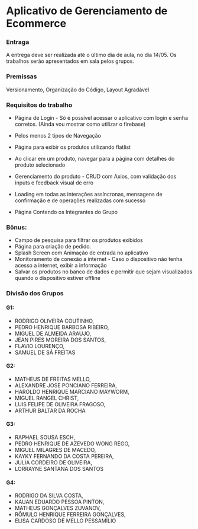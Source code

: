 # Aplicativo de Gerenciamento de Ecommerce

### Entraga
A entrega deve ser realizada até o último dia de aula, no dia 14/05.
Os trabalhos serão apresentados em sala pelos grupos.

### Premissas
Versionamento,
Organização do Código,
Layout Agradável

### Requisitos do trabalho
- Página de Login - Só é possível acessar o aplicativo com login e senha corretos. (Ainda vou mostrar como utilizar o firebase)

- Pelos menos 2 tipos de Navegação

- Página para exibir os produtos utilizando flatlist

- Ao clicar em um produto, navegar para a página com detalhes do produto selecionado

- Gerenciamento do produto - CRUD com Axios, com validação dos inputs e feedback visual de erro

- Loading em todas as interações assíncronas, mensagens de confirmação e de operações realizadas com sucesso

- Página Contendo os Integrantes do Grupo

### Bônus:
- Campo de pesquisa para filtrar os produtos exibidos
- Página para criação de pedido.
- Splash Screen com Animação de entrada no aplicativo
- Monitoramento de conexão a internet - Caso o dispositivo não tenha acesso a internet, exibir a informação
- Salvar os produtos no banco de dados e permitir que sejam visualizados quando o dispositivo estiver offline

### Divisão dos Grupos

#### G1:
- RODRIGO OLIVEIRA COUTINHO, 
- PEDRO HENRIQUE BARBOSA RIBEIRO, 
- MIGUEL DE ALMEIDA ARAUJO, 
- JEAN PIRES MOREIRA DOS SANTOS, 
- FLAVIO LOURENÇO, 
- SAMUEL DE SÁ FREITAS

#### G2:
- MATHEUS DE FREITAS MELLO, 
- ALEXANDRE JOSE PONCIANO FERREIRA, 
- HAROLDO HENRIQUE MARCIANO MAYWORM, 
- MIGUEL RANGEL CHRIST, 
- LUIS FELIPE DE OLIVEIRA FRAGOSO, 
- ARTHUR BALTAR DA ROCHA

#### G3:
- RAPHAEL SOUSA ESCH,
- PEDRO HENRIQUE DE AZEVEDO WONG REGO, 
- MIGUEL MILAGRES DE MACEDO, 
- KAYKY FERNANDO DA COSTA PEREIRA, 
- JULIA CORDEIRO DE OLIVEIRA, 
- LORRAYNE SANTANA DOS SANTOS

#### G4:
- RODRIGO DA SILVA COSTA, 
- KAUAN EDUARDO PESSOA PINTON, 
- MATHEUS GONÇALVES ZUVANOV, 
- RÔMULO HENRIQUE FERREIRA GONÇALVES, 
- ELISA CARDOSO DE MELLO PESSAMÍLIO

